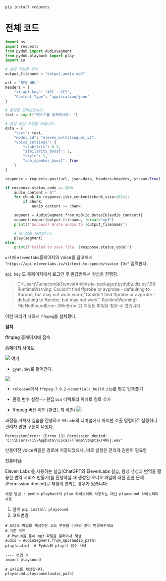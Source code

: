 
```
pip install requests
```
# 전체 코드
```python
import os
import requests
from pydub import AudioSegment
from pydub.playback import play
import io

# 설정 가능한 변수
output_filename = "output_audio.mp3"

url = "모델 URL"
headers = {
    "xi-api-key": "API - KEY",
    "Content-Type": "application/json"
}

# 문장을 입력받습니다.
text = input("텍스트를 입력하세요: ")

# 음성 생성 요청을 보냅니다.
data = {
    "text": text,
    "model_id": "eleven_multilingual_v2",
    "voice_settings": {
        "stability": 0.3,
        "similarity_boost": 1,
        "style": 1,
        "use_speaker_boost": True
    }
}

response = requests.post(url, json=data, headers=headers, stream=True)

if response.status_code == 200:
    audio_content = b""
    for chunk in response.iter_content(chunk_size=1024):
        if chunk:
            audio_content += chunk

    segment = AudioSegment.from_mp3(io.BytesIO(audio_content))
    segment.export(output_filename, format="mp3")
    print(f"Success! Wrote audio to {output_filename}")

    # 오디오를 재생합니다.
    play(segment)
else:
    print(f"Failed to save file: {response.status_code}")
```

`url`에 `elevenlabs`홈페이지의 voice를 참고해서 
`"https://api.elevenlabs.io/v1/text-to-speech/<voice ID>"`
입력한다.


`api key` 도 홈페이지에서 로그인 후 발급받아서 실습을 진행함.

>C:\Users\1\anaconda3\envs\AI\lib\site-packages\pydub\utils.py:198: RuntimeWarning: Couldn't find ffprobe or avprobe - defaulting to ffprobe, but may not work
  warn("Couldn't find ffprobe or avprobe - defaulting to ffprobe, but may not work", RuntimeWarning)
  FileNotFoundError: [WinError 2] 지정된 파일을 찾을 수 없습니다
  
  이런 에러가 나와서 `ffmpeg`를 설치했다.
  
  
 **설치**
 
 
ffmpeg 홈페이지에 접속

[홈페이지 사이트](https://ffmpeg.org/download.html)

![](https://velog.velcdn.com/images/gyu_p/post/d226351e-f7d7-4b3a-bd41-80f522f53b72/image.png)
여기

- `gyan.dev`로 들어간다.


![](https://velog.velcdn.com/images/gyu_p/post/fc7af53f-41f7-437a-b905-dc2ecfe1a56d/image.png)


- `releasae`에서 `ffmpeg-7.0.2-essentials_build.zip`를 받고 압축풀기


- 환경 변수 설정 -> 편집 `bin` 디렉토리 위치로 경로 추가

- ffmpeg 버전 확인 (깔렸는지 확인)
![](https://velog.velcdn.com/images/gyu_p/post/6430b079-3997-456b-bc5f-7eb0e4c9ddaf/image.png)


과정을 거쳐서 실습을 진행하고 `VScode`의 터미널에서 파이썬 호출 명령어로 실행하니 관리자 권한 구문이 나왔다.
```
PermissionError: [Errno 13] Permission denied: 'C:\\Users\\1\\AppData\\Local\\Temp\\tmpt1kr40kj.wav'
```

만들어진 voice파일은 경로에 저장되었으나, 바로 실행은 관리자 권한이 필요함

천튜터님:

Eleven Labs 를 사용하는 실습(ChatGPT와 ElevenLabs 실습, 음성 생성과 번역을 활용한 번역 서비스 만들기)을 진행하실 때 생성된 오디오 파일에 대한 권한 문제(Permission denied)로 재생이 안되는 경우가 있습니다

`해결 방법 : pydub.playback의 play 라이브러리 사용하는 대신 playsound 라이브러리 사용`

1. 설치
`pip install playsound `
2. 코드변경
```
# 오디오 파일을 재생하는 코드 부분을 아래와 같이 변경해주세요
# 기존 코드
 # Pydub을 통해 mp3 파일을 불러와서 재생
audio = AudioSegment.from_mp3(audio_path)
play(audio)  # Pydub의 play() 함수 사용

---- 변경 후
import playsound

# 오디오를 재생합니다.
playsound.playsound(audio_path)
```